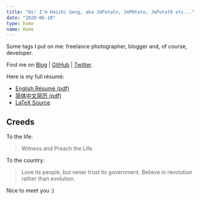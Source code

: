 ```yaml
---
title: "Hi! I'm Haizhi Geng, aka JmPotato, JmP0tato, JmPotat0 etc..."
date: "2020-06-10"
type: home
name: Home
---
```


Some tags I put on me: freelance photographer, blogger and, of course, developer.

Find me on [Blog](https://ipotato.me) | [GitHub](https://github.com/JmPotato) | [Twitter](https://twitter.com/JmPotat0).

Here is my full résumé:

- [English Résumé (pdf)](https://github.com/JmPotato/resume/blob/master/resume.pdf)
- [简体中文简历 (pdf)](https://github.com/JmPotato/resume/blob/master/resume-zh.pdf)
- [LaTeX Source](https://github.com/JmPotato/resume/blob/master/resume.tex)

## Creeds

To the life:

> Witness and Preach the Life.

To the country:

> Love its people, but never trust its government. Believe in revolution rather than evolution.

Nice to meet you :)